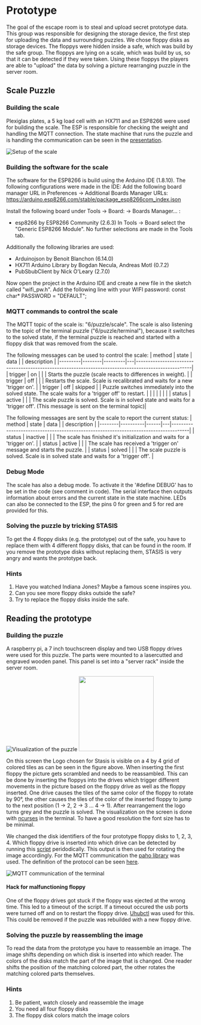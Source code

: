 # Prototype
The goal of the escape room is to steal and upload secret prototype data. This group was responsible for designing the storage device, the first step for uploading the data and surrounding puzzles. We chose floppy disks as storage devices. The floppys were hidden inside a safe, which was build by the safe group. The floppys are lying on a scale, which was build by us, so that it can be detected if they were taken. Using these floppys the players are able to "upload" the data by solving a picture rearranging puzzle in the server room.

## Scale Puzzle
### Building the scale
Plexiglas plates, a 5 kg load cell with an HX711 and an ESP8266 were used for building the scale. The ESP is responsible for checking the weight and handling the MQTT connection. The state machine that runs the puzzle and is handling the communication can be seen in the [presentation](Ubilab_Scale_Presentation.pdf).

![Setup of the scale](scale.svg)

### Building the software for the scale
The software for the ESP8266 is build using the Arduino IDE (1.8.10). The following configurations were made in the IDE:
Add the following board manager URL in Preferences -> Additional Boards Manager URLs: https://arduino.esp8266.com/stable/package_esp8266com_index.json

Install the following board under Tools -> Board: -> Boards Manager... :
- esp8266 by ESP8266 Community (2.6.3)
In Tools -> Board select the "Generic ESP8266 Module".
No further selections are made in the Tools tab.

Additionally the following libraries are used:
- Arduinojson by Benoit Blanchon (6.14.0)
- HX711 Arduino Library by Bogdan Necula, Andreas Motl (0.7.2)
- PubSbubClient by Nick O'Leary (2.7.0)

Now open the project in the Arduino IDE and create a new file in the sketch called "wifi_pw.h". Add the following line with your WIFI password: const char* PASSWORD = "DEFAULT";

### MQTT commands to control the scale
The MQTT topic of the scale is: "6/puzzle/scale". The scale is also listening to the topic of the terminal puzzle ("6/puzzle/terminal"), because it switches to the solved state, if the terminal puzzle is reached and started with a floppy disk that was removed from the scale.

The following messages can be used to control the scale:
| method  | state  | data    |   | description                                                                                         |
|---------|--------|---------|---|-----------------------------------------------------------------------------------------------------|
| trigger | on     |         |   | Starts the puzzle (scale reacts to differences in weight).                                          |
| trigger | off    |         |   | Restarts the scale. Scale is recalibrated and waits for a new 'trigger on'.                         |
| trigger | off    | skipped |   | Puzzle switches immediately into the solved state. The scale waits for a 'trigger off' to restart. |
|         |        |         |   |                                                                                                     |
| status  | active |         |   |  The scale puzzle is solved. Scale is in solved state and waits for a 'trigger off'. (This message is sent on the terminal topic)|

The following messages are sent by the scale to report the current status:
| method | state    | data |   | description                                                                         |
|--------|----------|------|---|-------------------------------------------------------------------------------------|
| status | inactive |      |   | The scale has finished it's initialization and waits for a 'trigger on'.            |
| status | active   |      |   | The scale has received a 'trigger on' message and starts the puzzle.                |
| status | solved   |      |   | The scale puzzle is solved. Scale is in solved state and waits for a 'trigger off'. |

### Debug Mode
The scale has also a debug mode. To activate it the '#define DEBUG' has to be set in the code (see comment in code). The serial interface then outputs information about errors and the current state in the state machine. LEDs can also be connected to the ESP, the pins 0 for green and 5 for red are provided for this.

### Solving the puzzle by tricking STASIS
To get the 4 floppy disks (e.g. the prototype) out of the safe, you have to replace them with 4 different floppy disks, that can be found in the room. If you remove the prototype disks without replacing them, STASIS is very angry and wants the prototype back.

### Hints
1. Have you watched Indiana Jones? Maybe a famous scene inspires you.
2. Can you see more floppy disks outside the safe?
3. Try to replace the floppy disks inside the safe.

## Reading the prototype

### Building the puzzle
A raspberry pi, a 7 inch touchscreen display and two USB floppy drives were used for this puzzle. The parts were mounted to a lasercutted and engraved wooden panel. This panel is set into a "server rack" inside the server room.

![Visualization of the puzzle](floppy.svg)
<img src="https://github.com/ubilab-escape/prototype/blob/master/terminal_puzzle/STASIS.png" width="200">

On this screen the Logo chosen for Stasis is visible on a 4 by 4 grid of colored tiles as can be seen in the figure above. When inserting the first floppy the picture gets scrambled and needs to be reassambled. This can be done by inserting the floppys into the drives which trigger different movements in the picture based on the floppy drive as well as the floppy inserted. One drive causes the tiles of the same color of the floppy to rotate by 90°, the other causes the tiles of the color of the inserted floppy to jump to the next position (1 -> 2, 2 -> 3 ... 4 -> 1). After rearrangement the logo turns grey and the puzzle is solved. The visualization on the screen is done with [ncurses](https://invisible-island.net/ncurses/announce.html) in the terminal. To have a good resolution the font size has to be minimal.

We changed the disk identifiers of the four prototype floppy disks to 1, 2, 3, 4. Which floppy drive is inserted into which drive can be detected by running this [script](check_floppy.sh) peridodically. This output is then used for rotating the image accordingly. For the MQTT communication the [paho library](https://github.com/eclipse/paho.mqtt.c) was used. The definition of the protocol can be seen [here](https://github.com/ubilab-escape/operator#%CE%BCc-communication).

![MQTT communication of the terminal](terminal_puzzle_mqtt.svg)



#### Hack for malfunctioning floppy
One of the floppy drives got stuck if the floppy was ejected at the wrong time. This led to a timeout of the script. If a timeout occured the usb ports were turned off and on to restart the floppy drive. [Uhubctl](https://github.com/mvp/uhubctl) was used for this. This could be removed if the puzzle was rebuilded with a new floppy drive.

### Solving the puzzle by reassembling the image
To read the data from the prototype you have to reassemble an image. The image shifts depending on which disk is inserted into which reader. The colors of the disks match the part of the image that is changed. One reader shifts the position of the matching colored part, the other rotates the matching colored parts themselves.

### Hints
1. Be patient, watch closely and reassemble the image
2. You need all four floppy disks
3. The floppy disk colors match the image colors
